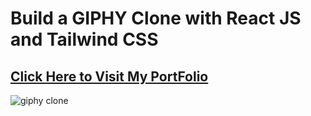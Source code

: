 # Build a GIPHY Clone with React JS and Tailwind CSS
## [Click Here to Visit My PortFolio](https://shivamcodecraft.netlify.app/)

![giphy clone]()
